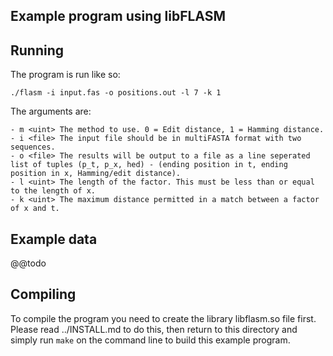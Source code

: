 ## Example program using libFLASM

## Running

The program is run like so:

`./flasm -i input.fas -o positions.out -l 7 -k 1`

The arguments are:

    - m <uint> The method to use. 0 = Edit distance, 1 = Hamming distance.
    - i <file> The input file should be in multiFASTA format with two sequences.
    - o <file> The results will be output to a file as a line seperated list of tuples (p_t, p_x, hed) - (ending position in t, ending position in x, Hamming/edit distance).
    - l <uint> The length of the factor. This must be less than or equal to the length of x.
    - k <uint> The maximum distance permitted in a match between a factor of x and t.

## Example data

@@todo

## Compiling

To compile the program you need to create the library libflasm.so file first.
Please read ../INSTALL.md to do this, then return to this directory and simply
run `make` on the command line to build this example program.
